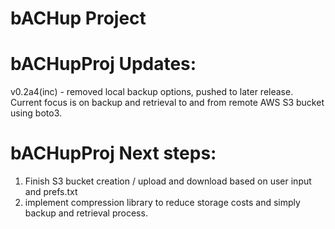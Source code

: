 # bACHup Project

bACHupProj Updates:
===================
v0.2a4(inc) - removed local backup options, pushed to later release. Current focus is on
backup and retrieval to and from remote AWS S3 bucket using boto3.

bACHupProj Next steps:
======================
1. Finish S3 bucket creation / upload and download based on user input and prefs.txt
2. implement compression library to reduce storage costs and simply backup and retrieval process.
